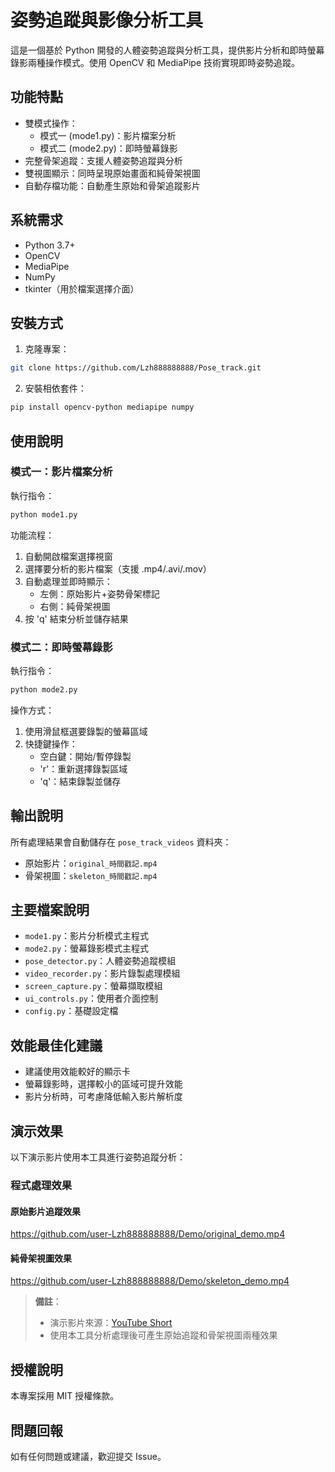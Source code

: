 # 姿勢追蹤與影像分析工具

這是一個基於 Python 開發的人體姿勢追蹤與分析工具，提供影片分析和即時螢幕錄影兩種操作模式。使用 OpenCV 和 MediaPipe 技術實現即時姿勢追蹤。

## 功能特點

- 雙模式操作：
  - 模式一 (mode1.py)：影片檔案分析
  - 模式二 (mode2.py)：即時螢幕錄影
- 完整骨架追蹤：支援人體姿勢追蹤與分析
- 雙視圖顯示：同時呈現原始畫面和純骨架視圖
- 自動存檔功能：自動產生原始和骨架追蹤影片

## 系統需求

- Python 3.7+
- OpenCV
- MediaPipe
- NumPy
- tkinter（用於檔案選擇介面）

## 安裝方式

1. 克隆專案：
```bash
git clone https://github.com/Lzh888888888/Pose_track.git
```

2. 安裝相依套件：
```bash
pip install opencv-python mediapipe numpy
```

## 使用說明

### 模式一：影片檔案分析
執行指令：
```bash
python mode1.py
```

功能流程：
1. 自動開啟檔案選擇視窗
2. 選擇要分析的影片檔案（支援 .mp4/.avi/.mov）
3. 自動處理並即時顯示：
   - 左側：原始影片+姿勢骨架標記
   - 右側：純骨架視圖
4. 按 'q' 結束分析並儲存結果

### 模式二：即時螢幕錄影
執行指令：
```bash
python mode2.py
```

操作方式：
1. 使用滑鼠框選要錄製的螢幕區域
2. 快捷鍵操作：
   - 空白鍵：開始/暫停錄製
   - 'r'：重新選擇錄製區域
   - 'q'：結束錄製並儲存

## 輸出說明

所有處理結果會自動儲存在 `pose_track_videos` 資料夾：
- 原始影片：`original_時間戳記.mp4`
- 骨架視圖：`skeleton_時間戳記.mp4`

## 主要檔案說明

- `mode1.py`：影片分析模式主程式
- `mode2.py`：螢幕錄影模式主程式
- `pose_detector.py`：人體姿勢追蹤模組
- `video_recorder.py`：影片錄製處理模組
- `screen_capture.py`：螢幕擷取模組
- `ui_controls.py`：使用者介面控制
- `config.py`：基礎設定檔

## 效能最佳化建議

- 建議使用效能較好的顯示卡
- 螢幕錄影時，選擇較小的區域可提升效能
- 影片分析時，可考慮降低輸入影片解析度

## 演示效果

以下演示影片使用本工具進行姿勢追蹤分析：

### 程式處理效果
#### 原始影片追蹤效果
https://github.com/user-Lzh888888888/Demo/original_demo.mp4

#### 純骨架視圖效果
https://github.com/user-Lzh888888888/Demo/skeleton_demo.mp4

> **備註**：
> - 演示影片來源：[YouTube Short](https://youtube.com/shorts/Sk0zEGuRKkE)
> - 使用本工具分析處理後可產生原始追蹤和骨架視圖兩種效果

## 授權說明

本專案採用 MIT 授權條款。

## 問題回報

如有任何問題或建議，歡迎提交 Issue。